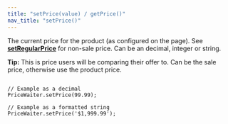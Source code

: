 ```yaml
---
title: "setPrice(value) / getPrice()"
nav_title: "setPrice()"
---
```


The current price for the product (as configured on the page). See [__setRegularPrice__](#_api/setPriceRegular.md) for non-sale price. Can be an decimal, integer or string.

__Tip:__ This is price users will be comparing their offer to. Can be the sale price, otherwise use the product price.

<pre><code class="javascript">
// Example as a decimal
PriceWaiter.setPrice(99.99);

// Example as a formatted string
PriceWaiter.setPrice('$1,999.99');
</code></pre>